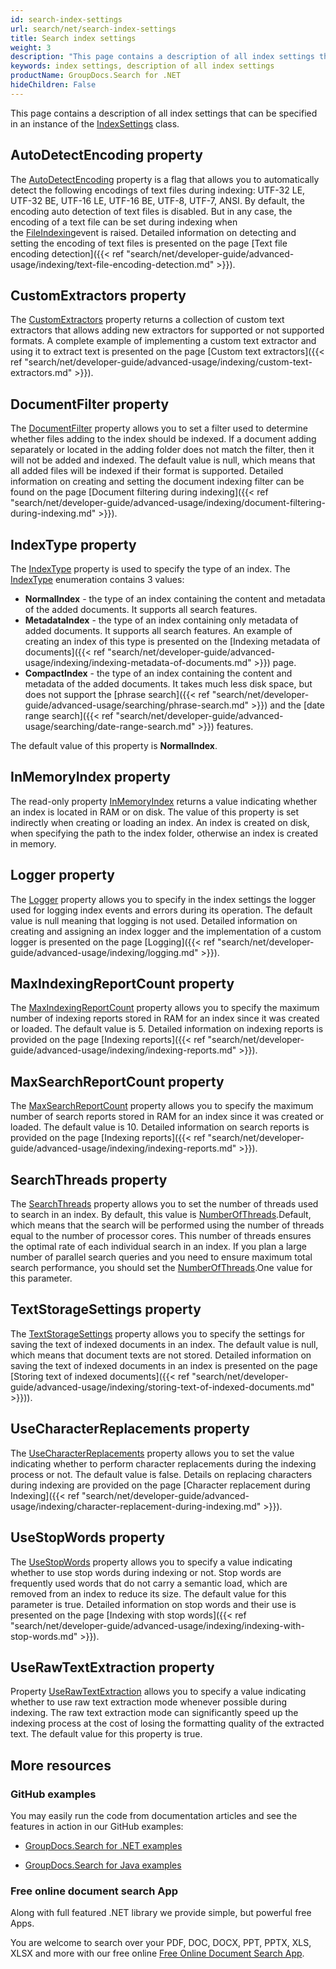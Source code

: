 ```yaml
---
id: search-index-settings
url: search/net/search-index-settings
title: Search index settings
weight: 3
description: "This page contains a description of all index settings that can be specified in an instance of the IndexSettings class."
keywords: index settings, description of all index settings
productName: GroupDocs.Search for .NET
hideChildren: False
---
```

This page contains a description of all index settings that can be specified in an instance of the [IndexSettings](https://reference.groupdocs.com/net/search/groupdocs.search/indexsettings) class.

## AutoDetectEncoding property

The [AutoDetectEncoding](https://reference.groupdocs.com/net/search/groupdocs.search/indexsettings/properties/autodetectencoding) property is a flag that allows you to automatically detect the following encodings of text files during indexing: UTF-32 LE, UTF-32 BE, UTF-16 LE, UTF-16 BE, UTF-8, UTF-7, ANSI. By default, the encoding auto detection of text files is disabled. But in any case, the encoding of a text file can be set during indexing when the [FileIndexing](https://reference.groupdocs.com/net/search/groupdocs.search.events/eventhub/events/fileindexing)event is raised. Detailed information on detecting and setting the encoding of text files is presented on the page [Text file encoding detection]({{< ref "search/net/developer-guide/advanced-usage/indexing/text-file-encoding-detection.md" >}}).

## CustomExtractors property

The [CustomExtractors](https://reference.groupdocs.com/net/search/groupdocs.search/indexsettings/properties/customextractors) property returns a collection of custom text extractors that allows adding new extractors for supported or not supported formats. A complete example of implementing a custom text extractor and using it to extract text is presented on the page [Custom text extractors]({{< ref "search/net/developer-guide/advanced-usage/indexing/custom-text-extractors.md" >}}).

## DocumentFilter property

The [DocumentFilter](https://reference.groupdocs.com/net/search/groupdocs.search/indexsettings/properties/documentfilter) property allows you to set a filter used to determine whether files adding to the index should be indexed. If a document adding separately or located in the adding folder does not match the filter, then it will not be added and indexed. The default value is null, which means that all added files will be indexed if their format is supported. Detailed information on creating and setting the document indexing filter can be found on the page [Document filtering during indexing]({{< ref "search/net/developer-guide/advanced-usage/indexing/document-filtering-during-indexing.md" >}}).

## IndexType property

The [IndexType](https://reference.groupdocs.com/net/search/groupdocs.search/indexsettings/properties/indextype) property is used to specify the type of an index. The [IndexType](https://reference.groupdocs.com/net/search/groupdocs.search.options/indextype) enumeration contains 3 values:

*   **NormalIndex** - the type of an index containing the content and metadata of the added documents. It supports all search features.
*   **MetadataIndex** - the type of an index containing only metadata of added documents. It supports all search features. An example of creating an index of this type is presented on the [Indexing metadata of documents]({{< ref "search/net/developer-guide/advanced-usage/indexing/indexing-metadata-of-documents.md" >}}) page.
*   **CompactIndex** - the type of an index containing the content and metadata of the added documents. It takes much less disk space, but does not support the [phrase search]({{< ref "search/net/developer-guide/advanced-usage/searching/phrase-search.md" >}}) and the [date range search]({{< ref "search/net/developer-guide/advanced-usage/searching/date-range-search.md" >}}) features.

The default value of this property is **NormalIndex**.

## InMemoryIndex property

The read-only property [InMemoryIndex](https://reference.groupdocs.com/net/search/groupdocs.search/indexsettings/properties/inmemoryindex) returns a value indicating whether an index is located in RAM or on disk. The value of this property is set indirectly when creating or loading an index. An index is created on disk, when specifying the path to the index folder, otherwise an index is created in memory.

## Logger property

The [Logger](https://reference.groupdocs.com/net/search/groupdocs.search/indexsettings/properties/logger) property allows you to specify in the index settings the logger used for logging index events and errors during its operation. The default value is null meaning that logging is not used. Detailed information on creating and assigning an index logger and the implementation of a custom logger is presented on the page [Logging]({{< ref "search/net/developer-guide/advanced-usage/indexing/logging.md" >}}).

## MaxIndexingReportCount property

The [MaxIndexingReportCount](https://reference.groupdocs.com/net/search/groupdocs.search/indexsettings/properties/maxindexingreportcount) property allows you to specify the maximum number of indexing reports stored in RAM for an index since it was created or loaded. The default value is 5. Detailed information on indexing reports is provided on the page [Indexing reports]({{< ref "search/net/developer-guide/advanced-usage/indexing/indexing-reports.md" >}}).

## MaxSearchReportCount property

The [MaxSearchReportCount](https://reference.groupdocs.com/net/search/groupdocs.search/indexsettings/properties/maxsearchreportcount) property allows you to specify the maximum number of search reports stored in RAM for an index since it was created or loaded. The default value is 10. Detailed information on search reports is provided on the page [Indexing reports]({{< ref "search/net/developer-guide/advanced-usage/indexing/indexing-reports.md" >}}).

## SearchThreads property

The [SearchThreads](https://reference.groupdocs.com/net/search/groupdocs.search/indexsettings/properties/searchthreads) property allows you to set the number of threads used to search in an index. By default, this value is [NumberOfThreads](https://reference.groupdocs.com/net/search/groupdocs.search.options/numberofthreads).Default, which means that the search will be performed using the number of threads equal to the number of processor cores. This number of threads ensures the optimal rate of each individual search in an index. If you plan a large number of parallel search queries and you need to ensure maximum total search performance, you should set the [NumberOfThreads](https://reference.groupdocs.com/net/search/groupdocs.search.options/numberofthreads).One value for this parameter.

## TextStorageSettings property

The [TextStorageSettings](https://reference.groupdocs.com/net/search/groupdocs.search/indexsettings/properties/textstoragesettings) property allows you to specify the settings for saving the text of indexed documents in an index. The default value is null, which means that document texts are not stored. Detailed information on saving the text of indexed documents in an index is presented on the page [Storing text of indexed documents]({{< ref "search/net/developer-guide/advanced-usage/indexing/storing-text-of-indexed-documents.md" >}})).

## UseCharacterReplacements property

The [UseCharacterReplacements](https://reference.groupdocs.com/net/search/groupdocs.search/indexsettings/properties/usecharacterreplacements) property allows you to set the value indicating whether to perform character replacements during the indexing process or not. The default value is false. Details on replacing characters during indexing are provided on the page [Character replacement during Indexing]({{< ref "search/net/developer-guide/advanced-usage/indexing/character-replacement-during-indexing.md" >}}).

## UseStopWords property

The [UseStopWords](https://reference.groupdocs.com/net/search/groupdocs.search/indexsettings/properties/usestopwords) property allows you to specify a value indicating whether to use stop words during indexing or not. Stop words are frequently used words that do not carry a semantic load, which are removed from an index to reduce its size. The default value for this parameter is true. Detailed information on stop words and their use is presented on the page [Indexing with stop words]({{< ref "search/net/developer-guide/advanced-usage/indexing/indexing-with-stop-words.md" >}}).

## UseRawTextExtraction property

Property [UseRawTextExtraction](https://reference.groupdocs.com/search/net/groupdocs.search/indexsettings/properties/userawtextextraction) allows you to specify a value indicating whether to use raw text  extraction mode whenever possible during indexing. The raw text  extraction mode can significantly speed up the indexing process at the  cost of losing the formatting quality of the extracted text. The default value for this property is true.



## More resources

### GitHub examples

You may easily run the code from documentation articles and see the features in action in our GitHub examples:

*   [GroupDocs.Search for .NET examples](https://github.com/groupdocs-search/GroupDocs.Search-for-.NET)
    
*   [GroupDocs.Search for Java examples](https://github.com/groupdocs-search/GroupDocs.Search-for-Java)
    

### Free online document search App

Along with full featured .NET library we provide simple, but powerful free Apps.

You are welcome to search over your PDF, DOC, DOCX, PPT, PPTX, XLS, XLSX and more with our free online [Free Online Document Search App](https://products.groupdocs.app/search).
